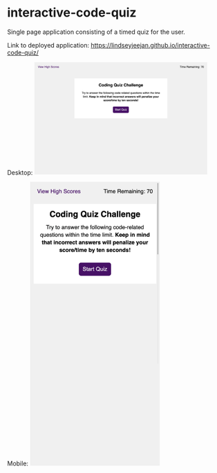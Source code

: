 # interactive-code-quiz
Single page application consisting of a timed quiz for the user. 

Link to deployed application:
https://lindseyjeejan.github.io/interactive-code-quiz/

Desktop:
<img src="assets/images/desktop.png" width="400">

Mobile:
<img src="assets/images/mobile.png" width="300">
